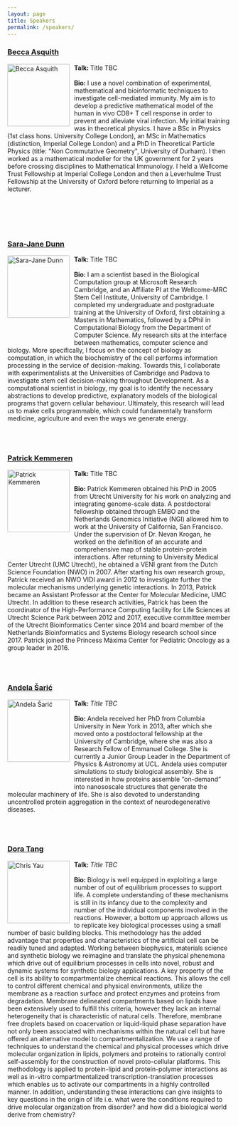 ```yaml
---
layout: page
title: Speakers
permalink: /speakers/
---
```

<h3><a href="https://www.imperial.ac.uk/people/b.asquith">Becca Asquith</a></h3>
  <p>
     <img src="http://qsbworkshop.github.io/qsb2019/images/Asquith.jpg" alt="Becca Asquith" style="float:Left;width:140px;padding-right:10px;"><b>Talk: </b>Title TBC<br><br><b>Bio: </b>I use a novel combination of experimental, mathematical and bioinformatic techniques to investigate cell-mediated immunity. My aim is to develop a predictive mathematical model of the human in vivo CD8+ T cell response in order to prevent and alleviate viral infection. My initial training was in theoretical physics. I have a BSc in Physics (1st class hons. University College London), an MSc in Mathematics (distinction, Imperial College London) and a PhD in Theoretical Particle Physics (title: "Non Commutative Geometry", University of Durham). I then worked as a mathematical modeller for the UK government for 2 years before crossing disciplines to Mathematical Immunology. I held a Wellcome Trust Fellowship at Imperial College London and then a Leverhulme Trust Fellowship at the University of Oxford before returning to Imperial as a lecturer.
  </p>
<br>
<br>
<br>
<br>

<h3><a href="https://www.microsoft.com/en-us/research/people/sarajand/">Sara-Jane Dunn</a></h3>
  <p>
     <img src="http://qsbworkshop.github.io/qsb2019/images/Dunn.jpg" alt="Sara-Jane Dunn" style="float:Left;width:140px;padding-right:10px;padding-bottom:50px;"><b>Talk: </b>Title TBC<br><br><b>Bio: </b>I am a scientist based in the Biological Computation group at Microsoft Research Cambridge, and an Affiliate PI at the Wellcome-MRC Stem Cell Institute, University of Cambridge. I completed my undergraduate and postgraduate training at the University of Oxford, first obtaining a Masters in Mathematics, followed by a DPhil in Computational Biology from the Department of Computer Science. My research sits at the interface between mathematics, computer science and biology. More specifically, I focus on the concept of biology as computation, in which the biochemistry of the cell performs information processing in the service of decision-making. Towards this, I collaborate with experimentalists at the Universities of Cambridge and Padova to investigate stem cell decision-making throughout Development. As a computational scientist in biology, my goal is to identify the necessary abstractions to develop predictive, explanatory models of the biological programs that govern cellular behaviour. Ultimately, this research will lead us to make cells programmable, which could fundamentally transform medicine, agriculture and even the ways we generate energy.
  </p>
<br>
<br>

<h3><a href="https://research.prinsesmaximacentrum.nl/en/team-members/patrick-kemmeren">Patrick Kemmeren</a></h3>
  <p>
     <img src="http://qsbworkshop.github.io/qsb2019/images/Kemmeren.PNG" alt="Patrick Kemmeren" style="float:Left;width:140px;padding-right:10px;padding-bottom:50px;"><b>Talk: </b>Title TBC<br><br><b>Bio: </b>
Patrick Kemmeren obtained his PhD in 2005 from Utrecht University for his work on analyzing and integrating genome-scale data. A postdoctoral fellowship obtained through EMBO and the Netherlands Genomics Initiative (NGI) allowed him to work at the University of California, San Francisco. Under the supervision of Dr. Nevan Krogan, he worked on the definition of an accurate and comprehensive map of stable protein-protein interactions. After returning to University Medical Center Utrecht (UMC Utrecht), he obtained a VENI grant from the Dutch Science Foundation (NWO) in 2007. After starting his own research group, Patrick received an NWO VIDI award in 2012 to investigate further the molecular mechanisms underlying genetic interactions. In 2013, Patrick became an Assistant Professor at the Center for Molecular Medicine, UMC Utrecht. In addition to these research activities, Patrick has been the coordinator of the High-Performance Computing facility for Life Sciences at Utrecht Science Park between 2012 and 2017, executive committee member of the Utrecht Bioinformatics Center since 2014 and board member of the Netherlands Bioinformatics and Systems Biology research school since 2017. Patrick joined the Princess Máxima Center for Pediatric Oncology as a group leader in 2016.  </p>
<br>
<br>

<h3><a href="https://www.ucl.ac.uk/physics-living-systems/training/msc-biological-physics/teaching-staff/dr-andela-saric">Andela Šarić</a></h3>
  <p>
     <img src="http://qsbworkshop.github.io/qsb2019/images/Saric.png" alt="Andela Šarić" style="float:Left;width:140px;padding-right:10px;padding-bottom:50px;"><b>Talk: </b><em>Title TBC</em><br><br><b>Bio: </b> Andela received her PhD from Columbia University in New York in 2013, after which she moved onto a postdoctoral fellowship at the University of Cambridge, where she was also a Research Fellow of Emmanuel College. She is currently a Junior Group Leader in the Department of Physics & Astronomy at UCL. Andela uses computer simulations to study biological assembly. She is interested in how proteins assemble “on-demand” into nanososcale structures that generate the molecular machinery of life. She is also devoted to understanding uncontrolled protein aggregation in the context of neurodegenerative diseases.


  </p>
<br>
<br>

<h3><a href="https://www.mpi-cbg.de/research-groups/current-groups/dora-tang/group-leader/">Dora Tang</a></h3>
  <p>
     <img src="http://qsbworkshop.github.io/qsb2019/images/Tang.jpg" alt="Chris Yau" style="float:Left;width:140px;padding-right:10px;"><b>Talk: </b><em>Title TBC</em><br><br><b>Bio: </b> Biology is well equipped in exploiting a large number of out of equilibrium processes to support life. A complete understanding of these mechanisms is still in its infancy due to the complexity and number of the individual components involved in the reactions. However, a bottom up approach allows us to replicate key biological processes using a small number of basic building blocks. This methodology has the added advantage that properties and characteristics of the artificial cell can be readily tuned and adapted. Working between biophysics, materials science and synthetic biology we reimagine and translate the physical phenemona which drive out of equilibrium processes in cells into novel, robust and dynamic systems for synthetic biology applications. A key property of the cell is its ability to compartmentalize chemical reactions. This allows the cell to control different chemical and physical environments, utilize the membrane as a reaction surface and protect enzymes and proteins from degradation. Membrane delineated compartments based on lipids have been extensively used to fulfill this criteria, however they lack an internal heterogeneity that is characteristic of natural cells. Therefore, membrane free droplets based on coacervation or liquid-liquid phase separation have not only been associated with mechanisms within the natural cell but have offered an alternative model to compartmentalization. We use a range of techniques to understand the chemical and physical processes which drive molecular organization in lipids, polymers and proteins to rationally control self-assembly for the construction of novel proto-cellular platforms. This methodology is applied to protein-lipid and protein-polymer interactions as well as in-vitro compartmentalized transcription-translation processes which enables us to activate our compartments in a highly controlled manner. In addition, understanding these interactions can give insights to key questions in the origin of life i.e. what were the conditions required to drive molecular organization from disorder? and how did a biological world derive from chemistry?
  </p>
  
<!--
<h3><a href="http://people.cryst.bbk.ac.uk/~ubcg71a/research.html">Irilenia Nobeli</a></h3>
  <p>
     <img src="http://qsbworkshop.github.io/qsb2018/images/nobeli.jpg" alt="Irilenia Nobeli" style="float:Left;width:140px;padding-right:10px;padding-bottom:30px;"><b>Talk: </b>From transcriptomic data to plausible biology hypotheses via bioinformatics<br><br><b>Bio: </b>Irilenia Nobeli's lab has expertise in computational biology and chemoinformatics. Current interests include regulatory RNAs, transcriptomics in health and disease, disorders of the brain and the role of small molecules in Biology.
  </p>
<br>
<br>
-->

